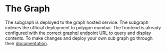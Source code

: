 
# The Graph

The subgraph is deployed to the graph hosted service. The subgraph indexes the official deployment to polygon mumbai. The frontend is already configured with the correct graphql endpoint URL to query and display contents. To make changes and deploy your own sub graph go through their [documentation](https://thegraph.com/docs/en/).

